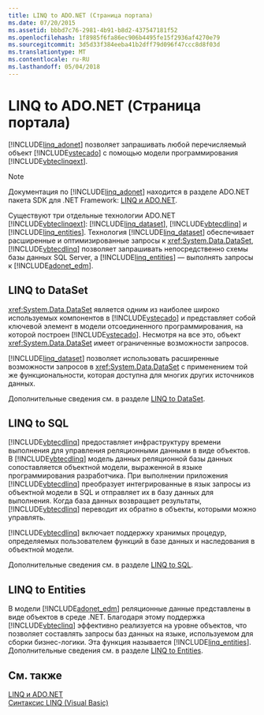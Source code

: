 ```yaml
---
title: LINQ to ADO.NET (Страница портала)
ms.date: 07/20/2015
ms.assetid: bbbd7c76-2981-4b91-b8d2-437547181f52
ms.openlocfilehash: 1f8985f6fa86ec906b4495fe15f2936af4270e79
ms.sourcegitcommit: 3d5d33f384eeba41b2dff79d096f47ccc8d8f03d
ms.translationtype: MT
ms.contentlocale: ru-RU
ms.lasthandoff: 05/04/2018
---
```

# <a name="linq-to-adonet-portal-page"></a>LINQ to ADO.NET (Страница портала)
[!INCLUDE[linq_adonet](~/includes/linq-adonet-md.md)] позволяет запрашивать любой перечисляемый объект [!INCLUDE[vstecado](~/includes/vstecado-md.md)] с помощью модели программирования [!INCLUDE[vbteclinqext](~/includes/vbteclinqext-md.md)].  
  
> [!NOTE]
>  Документация по [!INCLUDE[linq_adonet](~/includes/linq-adonet-md.md)] находится в разделе ADO.NET пакета SDK для .NET Framework: [LINQ и ADO.NET](http://msdn.microsoft.com/library/bf0c8f93-3ff7-49f3-8aed-f2b7ac938dec).  
  
 Существуют три отдельные технологии ADO.NET [!INCLUDE[vbteclinqext](~/includes/vbteclinqext-md.md)]: [!INCLUDE[linq_dataset](~/includes/linq-dataset-md.md)], [!INCLUDE[vbtecdlinq](~/includes/vbtecdlinq-md.md)] и [!INCLUDE[linq_entities](~/includes/linq-entities-md.md)]. Технология [!INCLUDE[linq_dataset](~/includes/linq-dataset-md.md)] обеспечивает расширенные и оптимизированные запросы к <xref:System.Data.DataSet>, [!INCLUDE[vbtecdlinq](~/includes/vbtecdlinq-md.md)] позволяет запрашивать непосредственно схемы базы данных SQL Server, а [!INCLUDE[linq_entities](~/includes/linq-entities-md.md)] — выполнять запросы к [!INCLUDE[adonet_edm](~/includes/adonet-edm-md.md)].  
  
## <a name="linq-to-dataset"></a>LINQ to DataSet  
 <xref:System.Data.DataSet> является одним из наиболее широко используемых компонентов в [!INCLUDE[vstecado](~/includes/vstecado-md.md)] и представляет собой ключевой элемент в модели отсоединенного программирования, на которой построен [!INCLUDE[vstecado](~/includes/vstecado-md.md)]. Несмотря на все это, объект <xref:System.Data.DataSet> имеет ограниченные возможности запросов.  
  
 [!INCLUDE[linq_dataset](~/includes/linq-dataset-md.md)] позволяет использовать расширенные возможности запросов в <xref:System.Data.DataSet> с применением той же функциональности, которая доступна для многих других источников данных.  
  
 Дополнительные сведения см. в разделе [LINQ to DataSet](../../../../framework/data/adonet/linq-to-dataset.md).  
  
## <a name="linq-to-sql"></a>LINQ to SQL  
 [!INCLUDE[vbtecdlinq](~/includes/vbtecdlinq-md.md)] предоставляет инфраструктуру времени выполнения для управления реляционными данными в виде объектов. В [!INCLUDE[vbtecdlinq](~/includes/vbtecdlinq-md.md)] модель данных реляционной базы данных сопоставляется объектной модели, выраженной в языке программирования разработчика. При выполнении приложения [!INCLUDE[vbtecdlinq](~/includes/vbtecdlinq-md.md)] преобразует интегрированные в язык запросы из объектной модели в SQL и отправляет их в базу данных для выполнения. Когда база данных возвращает результаты, [!INCLUDE[vbtecdlinq](~/includes/vbtecdlinq-md.md)] переводит их обратно в объекты, которыми можно управлять.  
  
 [!INCLUDE[vbtecdlinq](~/includes/vbtecdlinq-md.md)] включает поддержку хранимых процедур, определяемых пользователем функций в базе данных и наследования в объектной модели.  
  
 Дополнительные сведения см. в разделе [LINQ to SQL](../../../../framework/data/adonet/sql/linq/index.md).  
  
## <a name="linq-to-entities"></a>LINQ to Entities  
 В модели [!INCLUDE[adonet_edm](~/includes/adonet-edm-md.md)] реляционные данные представлены в виде объектов в среде .NET. Благодаря этому поддержка [!INCLUDE[vbteclinq](~/includes/vbteclinq-md.md)] эффективно реализуется на уровне объектов, что позволяет составлять запросы баз данных на языке, используемом для сборки бизнес-логики. Эта функция называется [!INCLUDE[linq_entities](~/includes/linq-entities-md.md)]. Дополнительные сведения см. в разделе [LINQ to Entities](../../../../framework/data/adonet/ef/language-reference/linq-to-entities.md).  
  
## <a name="see-also"></a>См. также  
 [LINQ и ADO.NET](http://msdn.microsoft.com/library/bf0c8f93-3ff7-49f3-8aed-f2b7ac938dec)  
 [Синтаксис LINQ (Visual Basic)](../../../../visual-basic/programming-guide/concepts/linq/index.md)
